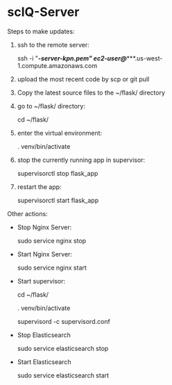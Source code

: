 # scIQ-Server

Steps to make updates:

1. ssh to the remote server: 

    ssh -i "*********-server-kpn.pem" ec2-user@************.us-west-1.compute.amazonaws.com
    
2. upload the most recent code by scp or git pull

3. Copy the latest source files to the ~/flask/ directory

4. go to ~/flask/ directory:

    cd ~/flask/

5. enter the virtual environment:

    . venv/bin/activate
    
6. stop the currently running app in supervisor:

    supervisorctl stop flask_app
    
7. restart the app:

    supervisorctl start flask_app


Other actions:

- Stop Nginx Server:

    sudo service nginx stop

- Start Nginx Server:

    sudo service nginx start
    
 - Start supervisor:
 
    cd ~/flask/
    
    . venv/bin/activate
    
    supervisord -c supervisord.conf
    
 - Stop Elasticsearch
 
    sudo service elasticsearch stop
    
 - Start Elasticsearch
 
    sudo service elasticsearch start
